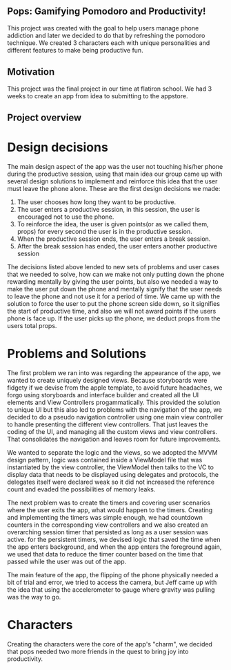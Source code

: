 ## Pops: Gamifying Pomodoro and Productivity!

This project was created with the goal to help users manage phone addiction and later we decided to do that by refreshing the pomodoro technique. We created 3 characters each with unique personalities and different features to make being productive fun.


## Motivation

This project was the final project in our time at flatiron school. We had 3 weeks to create an app from idea to submitting to the appstore.

## Project overview

# Design decisions

The main design aspect of the app was the user not touching his/her phone during the productive session, using that main idea our group came up with several design solutions to implement and reinforce this idea that the user must leave the phone alone. These are the first design decisions we made:
  1.  The user chooses how long they want to be productive.
  1.  The user enters a productive session, in this session, the user is encouraged not to use the phone.
  2.  To reinforce the idea, the user is given points(or as we called them, props) for every second the user is in the productive session.
  3.  When the productive session ends, the user enters a break session.
  4.  After the break session has ended, the user enters another productive session

The decisions listed above lended to new sets of problems and user cases that we needed to solve, how can we make not only putting down the phone rewarding mentally by giving the user points, but also we needed a way to make the user put down the phone and mentally signify that the user needs to leave the phone and not use it for a period of time. We came up with the solution to force the user to put the phone screen side down, so it signifies the start of productive time, and also we will not award points if the users phone is face up. If the user picks up the phone, we deduct props from the users total props.

# Problems and Solutions
The first problem we ran into was regarding the appearance of the app, we wanted to create uniquely designed views. Because storyboards were fidgety if we devise from the apple template, to avoid future headaches, we forgo using storyboards and interface builder and created all the UI elements and View Controllers progammatically. This provided the solution to unique UI but this also led to problems with the navigation of the app, we decided to do a pseudo navigation controller using one main view controller to handle presenting the different view controllers. That just leaves the coding of the UI, and managing all the custom views and view controllers. That consolidates the navigation and leaves room for future improvements.

We wanted to separate the logic and the views, so we adopted the MVVM design pattern, logic was contained inside a ViewModel file that was instantiated by the view controller, the ViewModel then talks to the VC to display data that needs to be displayed using delegates and protocols, the delegates itself were declared weak so it did not increased the reference count and evaded the possibilities of memory leaks.

The next problem was to create the timers and covering user scenarios where the user exits the app, what would happen to the timers. Creating and implementing the timers was simple enough, we had countdown counters in the corresponding view controllers and we also created an overarching session timer that persisted as long as a user session was active. for the persistent timers, we devised logic that saved the time when the app enters background, and when the app enters the foreground again, we used that data to reduce the timer counter based on the time that passed while the user was out of the app.

The main feature of the app, the flipping of the phone physically needed a bit of trial and error, we tried to access the camera, but Jeff came up with the idea that using the accelerometer to gauge where gravity was pulling was the way to go.

# Characters

Creating the characters were the core of the app's "charm", we decided that pops needed two more friends in the quest to bring joy into productivity.
